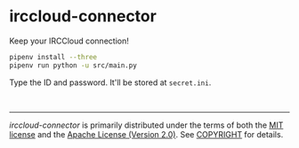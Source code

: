 irccloud-connector
===============
Keep your IRCCloud connection!

```bash
pipenv install --three
pipenv run python -u src/main.py
```

Type the ID and password. It'll be stored at `secret.ini`.

<br>

--------
*irccloud-connector* is primarily distributed under the terms of both the [MIT
license] and the [Apache License (Version 2.0)]. See [COPYRIGHT] for details.

[MIT license]: LICENSE-MIT
[Apache License (Version 2.0)]: LICENSE-APACHE
[COPYRIGHT]: COPYRIGHT
